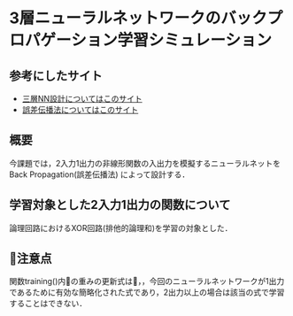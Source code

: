 # 3層ニューラルネットワークのバックプロパゲーション学習シミュレーション

## 参考にしたサイト
- [三層NN設計についてはこのサイト](https://qiita.com/nesheep5/items/04bf079240999fb50a8a)
- [誤差伝播法についてはこのサイト](https://www.yukisako.xyz/entry/backpropagation)

## 概要
今課題では，2入力1出力の非線形関数の入出力を模擬するニューラルネットをBack Propagation(誤差伝播法) によって設計する．

## 学習対象とした2入力1出力の関数について
論理回路におけるXOR回路(排他的論理和)を学習の対象とした．

## 注意点
関数training()内の重みの更新式は，，今回のニューラルネットワークが1出力であるために有効な簡略化された式であり，2出力以上の場合は該当の式で学習することはできない．

